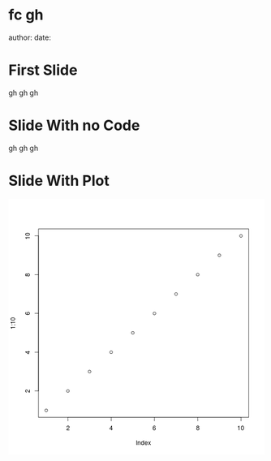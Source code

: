 fc gh
========================================================
author: 
date: 

First Slide
========================================================

gh gh gh 

Slide With no Code
========================================================
gh gh gh 

Slide With Plot
========================================================

![plot of chunk unnamed-chunk-1](fc-figure/unnamed-chunk-1-1.png) 
